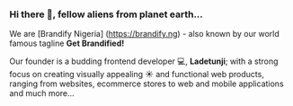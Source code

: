 ### Hi there 👋, fellow aliens from planet earth...
We are [Brandify Nigeria] (https://brandify.ng) - also known by our world famous tagline **Get Brandified!**

Our founder is a budding frontend developer :computer:, **Ladetunji**; with a strong focus on creating visually appealing :sunny: and functional web products, ranging from websites, ecommerce stores to web and mobile applications and much more...

<!--
**brandify-ng/brandify-ng** is a ✨ _special_ ✨ repository because its `README.md` (this file) appears on your GitHub profile.

## Welcome to the Brandified World:

- 😄 Pronouns: He/Him for now, we'll be expanding to **"US"** soon...
- 🔭 I’m currently working on ecommerce (online) stores for a few clients including but not limited to - [Lyndishes Kitchen Abuja] (https://lyndishes.com/)
- 🌱 I’m currently learning at the Tech4Dev Digital Skills for Development Programme
- 👯 I’m looking to collaborate on WordPress/WooCommerce plugins, Flutter and React Dev projects, and solutions for SDG goals achievement in sub-Saharan Africa
- 🤔 I’m looking for help with everything under the sun, placed on a keyboard
- 💬 Ask me about Visual design, UI/UX, Web design and very soon App development
- ⚡ Fun fact: Pounded yam and egusi or vegetable is a winner anyday :yum:!

- 📫 How to reach me: * Send me a mail :mailbox: at : brandify.ng@gmail.com
* Shoot a mail straight from my [portfolio](https://brandify.ng)
* Twitter : https://twitter.com/GetBrandified/
* Linkedin : https://www.linkedin.com/in/ladetunji-osibanjo-62565827/

**NOW HOW DO I ADD AN IMAGE???**

-->
